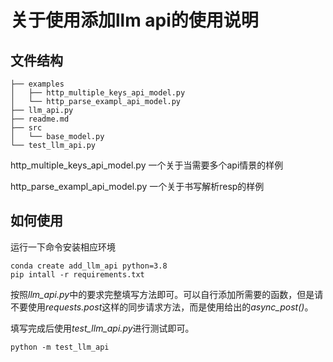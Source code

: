 # 关于使用添加llm api的使用说明

## 文件结构
```
├── examples
│   ├── http_multiple_keys_api_model.py
│   └── http_parse_exampl_api_model.py
├── llm_api.py
├── readme.md
├── src
│   └── base_model.py
└── test_llm_api.py
```
http_multiple_keys_api_model.py 一个关于当需要多个api情景的样例

http_parse_exampl_api_model.py 一个关于书写解析resp的样例


## 如何使用

运行一下命令安装相应环境
```
conda create add_llm_api python=3.8
pip intall -r requirements.txt
```

按照*llm_api.py*中的要求完整填写方法即可。可以自行添加所需要的函数，但是请不要使用*requests.post*这样的同步请求方法，而是使用给出的*async_post()*。

填写完成后使用*test_llm_api.py*进行测试即可。

```
python -m test_llm_api
```

